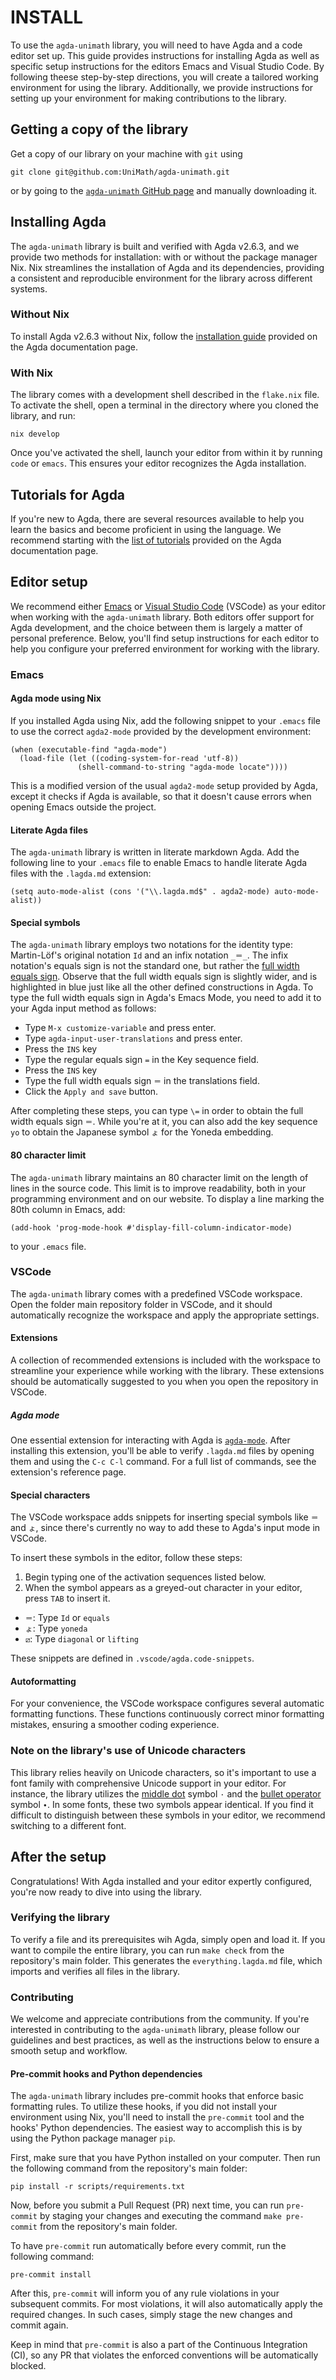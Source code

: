 # INSTALL

To use the `agda-unimath` library, you will need to have Agda and a code editor
set up. This guide provides instructions for installing Agda as well as specific
setup instructions for the editors Emacs and Visual Studio Code. By following
theese step-by-step directions, you will create a tailored working environment
for using the library. Additionally, we provide instructions for setting up your
environment for making contributions to the library.

## Getting a copy of the library

Get a copy of our library on your machine with `git` using

```shell
git clone git@github.com:UniMath/agda-unimath.git
```

or by going to the
[`agda-unimath` GitHub page](https://github.com/UniMath/agda-unimath) and
manually downloading it.

## Installing Agda

The `agda-unimath` library is built and verified with Agda v2.6.3, and we
provide two methods for installation: with or without the package manager Nix.
Nix streamlines the installation of Agda and its dependencies, providing a
consistent and reproducible environment for the library across different
systems.

### Without Nix

To install Agda v2.6.3 without Nix, follow the
[installation guide](https://agda.readthedocs.io/en/latest/getting-started/installation.html)
provided on the Agda documentation page.

### With Nix

The library comes with a development shell described in the `flake.nix` file. To
activate the shell, open a terminal in the directory where you cloned the
library, and run:

```shell
nix develop
```

Once you've activated the shell, launch your editor from within it by running
`code` or `emacs`. This ensures your editor recognizes the Agda installation.

## Tutorials for Agda

If you're new to Agda, there are several resources available to help you learn
the basics and become proficient in using the language. We recommend starting
with the
[list of tutorials](https://agda.readthedocs.io/en/latest/getting-started/tutorial-list.html)
provided on the Agda documentation page.

## Editor setup

We recommend either [Emacs](https://www.gnu.org/software/emacs/) or
[Visual Studio Code](https://code.visualstudio.com/) (VSCode) as your editor
when working with the `agda-unimath` library. Both editors offer support for
Agda development, and the choice between them is largely a matter of personal
preference. Below, you'll find setup instructions for each editor to help you
configure your preferred environment for working with the library.

### Emacs

#### Agda mode using Nix

If you installed Agda using Nix, add the following snippet to your `.emacs` file
to use the correct `agda2-mode` provided by the development environment:

```elisp
(when (executable-find "agda-mode")
  (load-file (let ((coding-system-for-read 'utf-8))
               (shell-command-to-string "agda-mode locate"))))
```

This is a modified version of the usual `agda2-mode` setup provided by Agda,
except it checks if Agda is available, so that it doesn't cause errors when
opening Emacs outside the project.

#### Literate Agda files

The `agda-unimath` library is written in literate markdown Agda. Add the
following line to your `.emacs` file to enable Emacs to handle literate Agda
files with the `.lagda.md` extension:

```elisp
(setq auto-mode-alist (cons '("\\.lagda.md$" . agda2-mode) auto-mode-alist))
```

#### Special symbols

The `agda-unimath` library employs two notations for the identity type:
Martin-Löf's original notation `Id` and an infix notation `_＝_`. The infix
notation's equals sign is not the standard one, but rather the
[full width equals sign](https://www.fileformat.info/info/unicode/char/ff1d/index.htm).
Observe that the full width equals sign is slightly wider, and is highlighted in
blue just like all the other defined constructions in Agda. To type the full
width equals sign in Agda's Emacs Mode, you need to add it to your Agda input
method as follows:

- Type `M-x customize-variable` and press enter.
- Type `agda-input-user-translations` and press enter.
- Press the `INS` key
- Type the regular equals sign `=` in the Key sequence field.
- Press the `INS` key
- Type the full width equals sign `＝` in the translations field.
- Click the `Apply and save` button.

After completing these steps, you can type `\=` in order to obtain the full
width equals sign `＝`. While you're at it, you can also add the key sequence
`yo` to obtain the Japanese symbol `ょ` for the Yoneda embedding.

#### 80 character limit

The `agda-unimath` library maintains an 80 character limit on the length of
lines in the source code. This limit is to improve readability, both in your
programming environment and on our website. To display a line marking the 80th
column in Emacs, add:

```elisp
(add-hook 'prog-mode-hook #'display-fill-column-indicator-mode)
```

to your `.emacs` file.

### VSCode

The `agda-unimath` library comes with a predefined VSCode workspace. Open the
folder main repository folder in VSCode, and it should automatically recognize
the workspace and apply the appropriate settings.

#### Extensions

A collection of recommended extensions is included with the workspace to
streamline your experience while working with the library. These extensions
should be automatically suggested to you when you open the repository in VSCode.

##### Agda mode

One essential extension for interacting with Agda is
[`agda-mode`](https://marketplace.visualstudio.com/items?itemName=banacorn.agda-mode).
After installing this extension, you'll be able to verify `.lagda.md` files by
opening them and using the `C-c C-l` command. For a full list of commands, see
the extension's reference page.

#### Special characters

The VSCode workspace adds snippets for inserting special symbols like `＝` and
`ょ`, since there's currently no way to add these to Agda's input mode in
VSCode.

To insert these symbols in the editor, follow these steps:

1. Begin typing one of the activation sequences listed below.
2. When the symbol appears as a greyed-out character in your editor, press `TAB`
   to insert it.

- `＝`: Type `Id` or `equals`
- `ょ`: Type `yoneda`
- `⧄`: Type `diagonal` or `lifting`

These snippets are defined in `.vscode/agda.code-snippets`.

#### Autoformatting

For your convenience, the VSCode workspace configures several automatic
formatting functions. These functions continuously correct minor formatting
mistakes, ensuring a smoother coding experience.

### Note on the library's use of Unicode characters

This library relies heavily on Unicode characters, so it's important to use a
font family with comprehensive Unicode support in your editor. For instance, the
library utilizes the [middle dot](https://www.compart.com/en/unicode/U+00B7)
symbol `·` and the [bullet operator](https://www.compart.com/en/unicode/U+2219)
symbol `∙`. In some fonts, these two symbols appear identical. If you find it
difficult to distinguish between these symbols in your editor, we recommend
switching to a different font.

## After the setup

Congratulations! With Agda installed and your editor expertly configured, you're
now ready to dive into using the library.

### Verifying the library

To verify a file and its prerequisites wih Agda, simply open and load it. If you
want to compile the entire library, you can run `make check` from the
repository's main folder. This generates the `everything.lagda.md` file, which
imports and verifies all files in the library.

### Contributing

We welcome and appreciate contributions from the community. If you're interested
in contributing to the `agda-unimath` library, please follow our guidelines and
best practices, as well as the instructions below to ensure a smooth setup and
workflow.

#### <a name="pre-commit-hooks"></a>Pre-commit hooks and Python dependencies

The `agda-unimath` library includes pre-commit hooks that enforce basic
formatting rules. To utilize these hooks, if you did not install your
environment using Nix, you'll need to install the `pre-commit` tool and the
hooks' Python dependencies. The easiest way to accomplish this is by using the
Python package manager `pip`.

First, make sure that you have Python installed on your computer. Then run the
following command from the repository's main folder:

```shell
pip install -r scripts/requirements.txt
```

Now, before you submit a Pull Request (PR) next time, you can run `pre-commit`
by staging your changes and executing the command `make pre-commit` from the
repository's main folder.

To have `pre-commit` run automatically before every commit, run the following
command:

```shell
pre-commit install
```

After this, `pre-commit` will inform you of any rule violations in your
subsequent commits. For most violations, it will also automatically apply the
required changes. In such cases, simply stage the new changes and commit again.

Keep in mind that `pre-commit` is also a part of the Continuous Integration
(CI), so any PR that violates the enforced conventions will be automatically
blocked.
